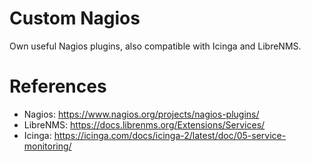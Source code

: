 # Custom Nagios

Own useful Nagios plugins, also compatible with Icinga and LibreNMS.

# References

* Nagios: https://www.nagios.org/projects/nagios-plugins/
* LibreNMS: https://docs.librenms.org/Extensions/Services/
* Icinga: https://icinga.com/docs/icinga-2/latest/doc/05-service-monitoring/